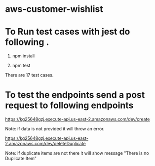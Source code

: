 # aws-customer-wishlist

# To Run test cases with jest do following .

1. npm install

2. npm test

There are 17 test cases.

# To test the endpoints send a post request to following endpoints

https://kg25648gzj.execute-api.us-east-2.amazonaws.com/dev/create

Note: if data is not provided it will throw an error.


https://kg25648gzj.execute-api.us-east-2.amazonaws.com/dev/deleteDuplicate

Note: if duplicate items are not there it will show message "There is no Duplicate Item"
